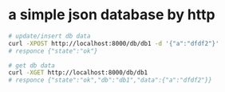# a simple json database by http

```sh
# update/insert db data
curl -XPOST http://localhost:8000/db/db1 -d '{"a":"dfdf2"}'
# responce {"state":"ok"}

# get db data
curl -XGET http://localhost:8000/db/db1
# responce {"state":"ok","db":"db1","data":{"a":"dfdf2"}}
```
